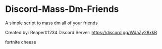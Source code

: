 # Discord-Mass-Dm-Friends
A simple script to mass dm all of your friends

Created by: Reaper#1234
Discord Server: https://discord.gg/WdaZy28xkB


fortnite cheese
